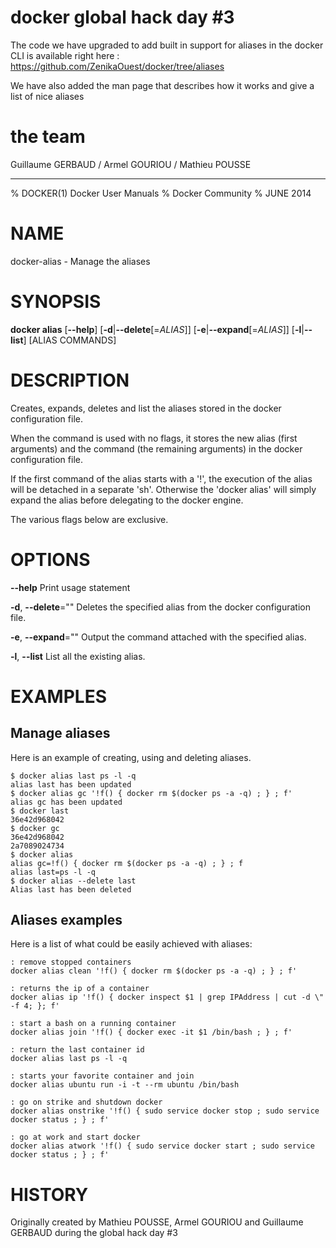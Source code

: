 # docker global hack day #3

The code we have upgraded to add built in support for aliases in the docker CLI is available right here : https://github.com/ZenikaOuest/docker/tree/aliases

We have also added the man page that describes how it works and give a list of nice aliases

# the team

Guillaume GERBAUD / Armel GOURIOU / Mathieu POUSSE

--------
% DOCKER(1) Docker User Manuals
% Docker Community
% JUNE 2014
# NAME
docker-alias - Manage the aliases

# SYNOPSIS
**docker alias**
[**--help**]
[**-d**|**--delete**[=*ALIAS*]]
[**-e**|**--expand**[=*ALIAS*]]
[**-l**|**--list**]
[ALIAS COMMANDS]

# DESCRIPTION

Creates, expands, deletes and list the aliases stored in the docker configuration file.

When the command is used with no flags, it stores the new alias (first arguments) and the command (the remaining arguments) in the docker configuration file. 

If the first command of the alias starts with a '!', the execution of the alias will be detached in a separate 'sh'. Otherwise the 'docker alias' will simply expand the alias before delegating to the docker engine. 

The various flags below are exclusive.

# OPTIONS
**--help**
  Print usage statement

**-d**, **--delete**=""
   Deletes the specified alias from the docker configuration file.

**-e**, **--expand**=""
   Output the command attached with the specified alias.

**-l**, **--list**
   List all the existing alias.


# EXAMPLES

## Manage aliases

Here is an example of creating, using and deleting aliases.

    $ docker alias last ps -l -q
    alias last has been updated
    $ docker alias gc '!f() { docker rm $(docker ps -a -q) ; } ; f'
    alias gc has been updated
    $ docker last
	36e42d968042
    $ docker gc
	36e42d968042
	2a7089024734
    $ docker alias
    alias gc=!f() { docker rm $(docker ps -a -q) ; } ; f
    alias last=ps -l -q
    $ docker alias --delete last
    Alias last has been deleted

## Aliases examples

Here is a list of what could be easily achieved with aliases:

	: remove stopped containers
    docker alias clean '!f() { docker rm $(docker ps -a -q) ; } ; f'
    
    : returns the ip of a container
    docker alias ip '!f() { docker inspect $1 | grep IPAddress | cut -d \" -f 4; }; f'
    
    : start a bash on a running container
    docker alias join '!f() { docker exec -it $1 /bin/bash ; } ; f'
    
    : return the last container id
    docker alias last ps -l -q
    
    : starts your favorite container and join
    docker alias ubuntu run -i -t --rm ubuntu /bin/bash
    
    : go on strike and shutdown docker
    docker alias onstrike '!f() { sudo service docker stop ; sudo service docker status ; } ; f'
    
    : go at work and start docker
    docker alias atwork '!f() { sudo service docker start ; sudo service docker status ; } ; f' 

# HISTORY
Originally created by Mathieu POUSSE, Armel GOURIOU and Guillaume GERBAUD during the global hack day #3
